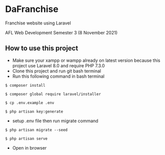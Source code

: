# DaFranchise

Franchise website using Laravel

AFL Web Development Semester 3 (8 November 2021)

## How to use this project

- Make sure your xampp or wampp already on latest version because this project use Laravel 8.0 and require PHP 7.3.0
- Clone this project and run git bash terminal
- Run this following command in bash terminal
```
$ composer install
```
```
$ composer global require laravel/installer
```
```
$ cp .env.example .env
```
```
$ php artisan key:generate
```
- setup .env file then run migrate command
```
$ php artisan migrate --seed
```
```
$ php artisan serve
```
- Open in browser 
